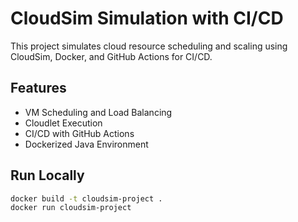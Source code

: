 # CloudSim Simulation with CI/CD

This project simulates cloud resource scheduling and scaling using CloudSim, Docker, and GitHub Actions for CI/CD.

## Features

- VM Scheduling and Load Balancing
- Cloudlet Execution
- CI/CD with GitHub Actions
- Dockerized Java Environment

## Run Locally

```bash
docker build -t cloudsim-project .
docker run cloudsim-project
```
